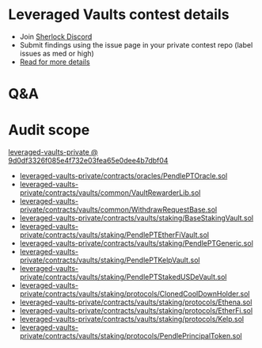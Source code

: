 
# Leveraged Vaults contest details

- Join [Sherlock Discord](https://discord.gg/MABEWyASkp)
- Submit findings using the issue page in your private contest repo (label issues as med or high)
- [Read for more details](https://docs.sherlock.xyz/audits/watsons)

# Q&A

# Audit scope


[leveraged-vaults-private @ 9d0df3326f085e4f732e03fea65e0dee4b7dbf04](https://github.com/notional-finance/leveraged-vaults-private/tree/9d0df3326f085e4f732e03fea65e0dee4b7dbf04)
- [leveraged-vaults-private/contracts/oracles/PendlePTOracle.sol](leveraged-vaults-private/contracts/oracles/PendlePTOracle.sol)
- [leveraged-vaults-private/contracts/vaults/common/VaultRewarderLib.sol](leveraged-vaults-private/contracts/vaults/common/VaultRewarderLib.sol)
- [leveraged-vaults-private/contracts/vaults/common/WithdrawRequestBase.sol](leveraged-vaults-private/contracts/vaults/common/WithdrawRequestBase.sol)
- [leveraged-vaults-private/contracts/vaults/staking/BaseStakingVault.sol](leveraged-vaults-private/contracts/vaults/staking/BaseStakingVault.sol)
- [leveraged-vaults-private/contracts/vaults/staking/PendlePTEtherFiVault.sol](leveraged-vaults-private/contracts/vaults/staking/PendlePTEtherFiVault.sol)
- [leveraged-vaults-private/contracts/vaults/staking/PendlePTGeneric.sol](leveraged-vaults-private/contracts/vaults/staking/PendlePTGeneric.sol)
- [leveraged-vaults-private/contracts/vaults/staking/PendlePTKelpVault.sol](leveraged-vaults-private/contracts/vaults/staking/PendlePTKelpVault.sol)
- [leveraged-vaults-private/contracts/vaults/staking/PendlePTStakedUSDeVault.sol](leveraged-vaults-private/contracts/vaults/staking/PendlePTStakedUSDeVault.sol)
- [leveraged-vaults-private/contracts/vaults/staking/protocols/ClonedCoolDownHolder.sol](leveraged-vaults-private/contracts/vaults/staking/protocols/ClonedCoolDownHolder.sol)
- [leveraged-vaults-private/contracts/vaults/staking/protocols/Ethena.sol](leveraged-vaults-private/contracts/vaults/staking/protocols/Ethena.sol)
- [leveraged-vaults-private/contracts/vaults/staking/protocols/EtherFi.sol](leveraged-vaults-private/contracts/vaults/staking/protocols/EtherFi.sol)
- [leveraged-vaults-private/contracts/vaults/staking/protocols/Kelp.sol](leveraged-vaults-private/contracts/vaults/staking/protocols/Kelp.sol)
- [leveraged-vaults-private/contracts/vaults/staking/protocols/PendlePrincipalToken.sol](leveraged-vaults-private/contracts/vaults/staking/protocols/PendlePrincipalToken.sol)


